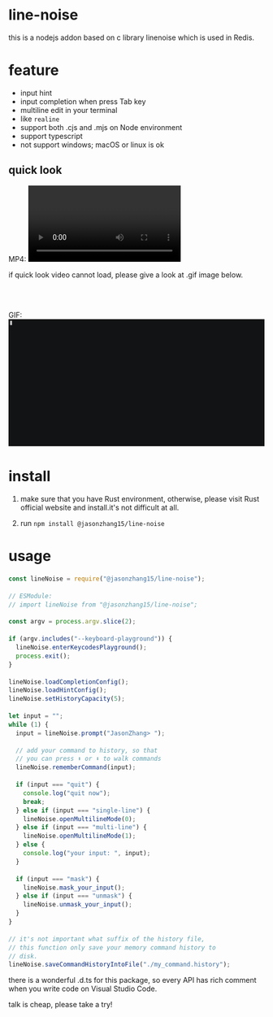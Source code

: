 # line-noise

this is a nodejs addon based on c library linenoise which is used in Redis.

# feature

- input hint
- input completion when press Tab key
- multiline edit in your terminal
- like `realine`
- support both .cjs and .mjs on Node environment
- support typescript
- not support windows; macOS or linux is ok

## quick look

MP4:
<video controls preload="none">

  <source src="./line-noise-demo.mp4" type="video/mp4"></source>
  if quick look video cannot load, please give a look at .gif image below.
</video>

<br>
<br>

GIF:
![line-noise demo](./line-noise-demo.gif)

# install

1. make sure that you have Rust environment, otherwise, please visit Rust official website and install.it's not difficult at all.

2. run `npm install @jasonzhang15/line-noise`

# usage

```js
const lineNoise = require("@jasonzhang15/line-noise");

// ESModule:
// import lineNoise from "@jasonzhang15/line-noise";

const argv = process.argv.slice(2);

if (argv.includes("--keyboard-playground")) {
  lineNoise.enterKeycodesPlayground();
  process.exit();
}

lineNoise.loadCompletionConfig();
lineNoise.loadHintConfig();
lineNoise.setHistoryCapacity(5);

let input = "";
while (1) {
  input = lineNoise.prompt("JasonZhang> ");

  // add your command to history, so that
  // you can press ⬆️ or ⬇️ to walk commands
  lineNoise.rememberCommand(input);

  if (input === "quit") {
    console.log("quit now");
    break;
  } else if (input === "single-line") {
    lineNoise.openMultilineMode(0);
  } else if (input === "multi-line") {
    lineNoise.openMultilineMode(1);
  } else {
    console.log("your input: ", input);
  }

  if (input === "mask") {
    lineNoise.mask_your_input();
  } else if (input === "unmask") {
    lineNoise.unmask_your_input();
  }
}

// it's not important what suffix of the history file,
// this function only save your memory command history to
// disk.
lineNoise.saveCommandHistoryIntoFile("./my_command.history");
```

there is a wonderful .d.ts for this package, so every API has rich comment when you write code on Visual Studio Code.

talk is cheap, please take a try!
